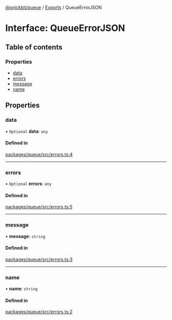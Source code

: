 [@snickbit/queue](../README.md) / [Exports](../modules.md) / QueueErrorJSON

# Interface: QueueErrorJSON

## Table of contents

### Properties

- [data](QueueErrorJSON.md#data)
- [errors](QueueErrorJSON.md#errors)
- [message](QueueErrorJSON.md#message)
- [name](QueueErrorJSON.md#name)

## Properties

### data

• `Optional` **data**: `any`

#### Defined in

[packages/queue/src/errors.ts:4](https://github.com/snickbit/snickbit.js/blob/166d3ad/packages/queue/src/errors.ts#L4)

___

### errors

• `Optional` **errors**: `any`

#### Defined in

[packages/queue/src/errors.ts:5](https://github.com/snickbit/snickbit.js/blob/166d3ad/packages/queue/src/errors.ts#L5)

___

### message

• **message**: `string`

#### Defined in

[packages/queue/src/errors.ts:3](https://github.com/snickbit/snickbit.js/blob/166d3ad/packages/queue/src/errors.ts#L3)

___

### name

• **name**: `string`

#### Defined in

[packages/queue/src/errors.ts:2](https://github.com/snickbit/snickbit.js/blob/166d3ad/packages/queue/src/errors.ts#L2)
